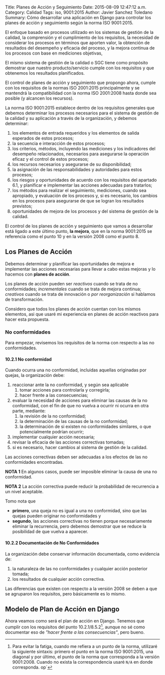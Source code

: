 Title: Planes de Acción y Seguimiento
Date: 2015-08-09 12:47:12 a.m.
Category: Calidad
Tags:  iso, 9001:2015
Author: Javier Sanchez Toledano
Summary: Cómo desarrollar una aplicación en Django para controlar los planes de acción y seguimiento según la norma ISO 9001:2015.


El enfoque basado en procesos utilizado en los sistemas de gestión de la calidad,  la comprensión y el cumplimiento de los requisitos, la necesidad de considerar los procesos en términos que aporten valor, la obtención de resultados del desempeño y eficacia del proceso, y la mejora continua de los procesos con base en mediciones objetivas, 

El mismo sistema de gestión de la calidad o SGC tiene como propósito demostrar que nuestro producto/servicio cumple con los requisitos y que obtenemos los resultados planificados. 

El control de planes de acción y seguimiento que propongo ahora, cumple con los requisitos de la normas ISO 2001:2015 principalmente y se mantendrá la compatibilidad con la norma ISO 2001:2008 hasta donde sea posible (y alcancen los recursos).

La norma ISO 9001:2015 establece dentro de los requisitos generales que debemos determinar los procesos necesarios para el sistema de gestión de la calidad y su aplicación a través de la organización, y debemos determinar:

1. los elementos de entrada requeridos y los elementos de salida esperados de estos procesos;
1. la secuencia e interacción de estos procesos;
1. los criterios, métodos, incluyendo las mediciones y los indicadores del desempeño relacionados, necesarios para asegurarse la operación eficaz y el control de estos procesos;
1. los recursos necesarios y asegurarse de su disponibilidad;
1. la asignación de las responsabilidades y autoridades para estos procesos;
1. los riesgos y oportunidades de acuerdo con los requisitos del apartado 6.1, y planificar e implementar las acciones adecuadas para tratarlos;
1. los métodos para realizar el seguimiento, mediciones, cuando sea apropiado, y evaluación de los procesos y, si es necesario, los cambios en los procesos para asegurarse de que se logran los resultados previstos;
1. oportunidades de mejora de los procesos y del sistema de gestión de la calidad.

El control de los planes de acción y seguimiento que vamos a desarrollar está ligado a este último punto, **la mejora**, que en la norma 9001:2015 se referencia como el punto 10 y en la versión 2008 como el punto 8.

## Los Planes de Acción
Debemos determinar y planificar las oportunidades de mejora e implementar las acciones necesarias para llevar a cabo estas mejoras y lo hacemos con **planes de acción**.

Los planes de acción pueden ser _reactivos_ cuando se trata de no conformidades; *incrementales* cuando se trata de mejora continua; *creativos* cuando se trata de innovación o *por reorganización* si hablamos de transformación.

Considero que todos los planes de acción cuentan con los mismos elementos, asi que usaré mi experiencia en planes de acción reactivos para hacer esta propuesta.

### No conformidades

Para empezar, revisemos los requisitos de la norma con respecto a las no conformidades.

#### 10.2.1 No conformidad
Cuando ocurra una no conformidad, incluidas aquellas originadas por quejas, la organización debe:

1. reaccionar ante la no conformidad, y según sea aplicable
    1. tomar acciones para controlarla y corregirla;
    1. hacer frente a las consecuencias;
1. evaluar la necesidad de acciones para eliminar las causas de la no conformidad, con el fin de que no vuelva a ocurrir ni ocurra en otra parte, mediante:
    1. la revisión de la no conformidad;
    1. la determinación de las causas de la no conformidad;
    1. la determinación de si existen no conformidades similares, o que potencialmente podrían ocurrir;
1. implementar cualquier acción necesaria;
1. revisar la eficacia de las acciones correctivas tomadas;
1. si es necesario, hacer cambios al sistema de gestión de la calidad.

Las acciones correctivas deben ser adecuadas a los efectos de las no conformidades encontradas.

>
__NOTA 1__       En algunos casos, puede ser imposible eliminar la causa de una no conformidad.
>
**NOTA 2** La acción correctiva puede reducir la probabilidad de recurrencia a un nivel aceptable.


Tomo nota que 

* **primero**, una queja no es igual a una no conformidad, sino que las quejas pueden originar no conformidades y
* **segundo**, las acciones correctivas no tienen porque necesariamente eliminar la recurrencia, pero debemos demostrar que se reduce la posibilidad de que vuelva a aparecer.

#### 10.2.2 Documentación de No Conformidades

La organización debe conservar información documentada, como evidencia de:

1. la naturaleza de las no conformidades y cualquier acción posterior tomada;
1. los resultados de cualquier acción correctiva.

Las diferencias que existen con respecto a la versión 2008 se deben a que se agruparon los requisitos, pero básicamente es lo mismo.

## Modelo de Plan de Acción en Django
Ahora veamos como será el plan de acción en Django. Tenemos que cumplir con los requisitos del punto 10.2.1/8.5.2[^1], aunque no sé como documentar eso de _"hacer frente a las consecuencias"_, pero bueno.

[^1]: Para evitar la fatiga, cuando me refiera a un punto de la norma, utilizaré la siguiente sintaxis: primero el punto en la norma ISO 9001:2015, una diagonal y por último, el punto de la norma que corresponda a la versión 9001:2008. Cuando no exista la correspondencia usaré `N/A` en donde corresponda. 
op`


